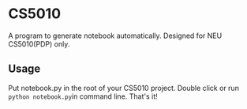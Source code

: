 CS5010
======

A program to generate notebook automatically. Designed for NEU CS5010(PDP) only.

## Usage
Put notebook.py in the root of your CS5010 project.
Double click or run `python notebook.py`in command line.
That's it!
